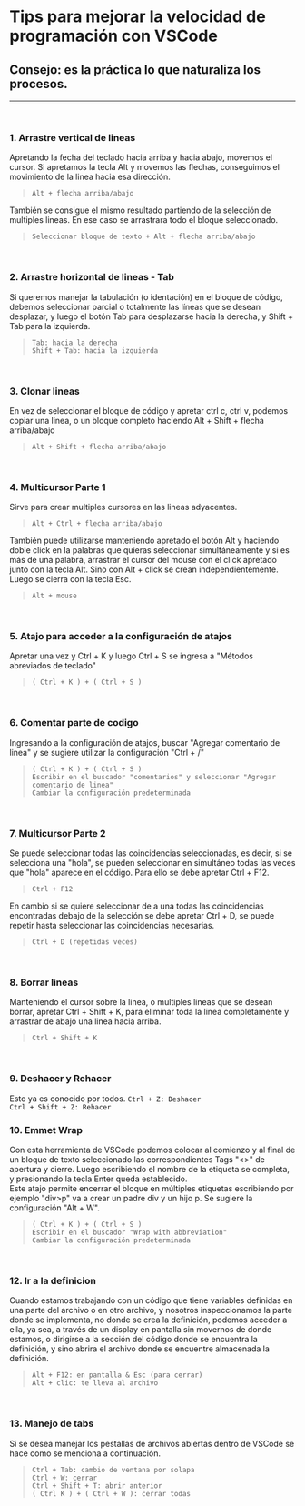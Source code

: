 <h1>Tips para mejorar la velocidad de programación con VSCode</h1>

<h2>Consejo: es la práctica lo que naturaliza los procesos.</h2>

-------------
<br />

<!-- 1 -->
<h3>1. Arrastre vertical de lineas</h3>

Apretando la fecha del teclado hacia arriba y hacia abajo, movemos el cursor.
Si apretamos la tecla Alt y movemos las flechas, conseguimos el movimiento de la linea hacia esa dirección.

> `Alt + flecha arriba/abajo`

También se consigue el mismo resultado partiendo de la selección de multiples lineas. En ese caso se arrastrara todo el bloque seleccionado.
> `Seleccionar bloque de texto + Alt + flecha arriba/abajo`
<br />

<!-- 2 -->
<h3>2. Arrastre horizontal de lineas - Tab</h3>

Si queremos manejar la tabulación (o identación) en el bloque de código, debemos seleccionar parcial o totalmente las líneas que se desean desplazar, y luego el botón Tab para desplazarse hacia la derecha, y Shift + Tab para la izquierda.
> `Tab: hacia la derecha`<br />
> `Shift + Tab: hacia la izquierda`
<br />

<!-- 3 -->
<h3>3. Clonar lineas</h3>

En vez de seleccionar el bloque de código y apretar ctrl c, ctrl v, podemos copiar una linea, o un bloque completo haciendo Alt + Shift + flecha arriba/abajo
> `Alt + Shift + flecha arriba/abajo`
<br />

<!-- 4 -->
<h3>4. Multicursor Parte 1</h3>

Sirve para crear multiples cursores en las lineas adyacentes.
> `Alt + Ctrl + flecha arriba/abajo`

También puede utilizarse manteniendo apretado el botón Alt y haciendo doble click en la palabras que quieras seleccionar simultáneamente y si es más de una palabra, arrastrar el cursor del mouse con el click apretado junto con la tecla Alt. Sino con Alt + click se crean independientemente. Luego se cierra con la tecla Esc.
> `Alt + mouse`
<br />

<!-- 5 -->
<h3>5. Atajo para acceder a la configuración de atajos</h3>

Apretar una vez y Ctrl + K y luego Ctrl + S se ingresa a "Métodos abreviados de teclado"
> `( Ctrl + K ) + ( Ctrl + S )`
<br />

<!-- 6 -->
<h3>6. Comentar parte de codigo</h3>

Ingresando a la configuración de atajos, buscar "Agregar comentario de linea" y se sugiere utilizar la configuración "Ctrl + /"
> `( Ctrl + K ) + ( Ctrl + S )`<br />
> `Escribir en el buscador "comentarios" y seleccionar "Agregar comentario de linea"`<br />
> `Cambiar la configuración predeterminada`<br />
<br />

<!-- 7 -->
<h3>7. Multicursor Parte 2</h3>

Se puede seleccionar todas las coincidencias seleccionadas, es decir, si se selecciona una "hola", se pueden seleccionar en simultáneo todas las veces que "hola" aparece en el código. Para ello se debe apretar Ctrl + F12.
> `Ctrl + F12`

En cambio si se quiere seleccionar de a una todas las coincidencias encontradas debajo de la selección se debe apretar Ctrl + D, se puede repetir hasta seleccionar las coincidencias necesarias.
> `Ctrl + D (repetidas veces)`
<br />

<!-- 8 -->
<h3>8. Borrar lineas</h3>

Manteniendo el cursor sobre la linea, o multiples lineas que se desean borrar, apretar Ctrl + Shift + K, para eliminar toda la linea completamente y arrastrar de abajo una linea hacia arriba.
> `Ctrl + Shift + K`
<br />

<!-- 9 -->
<h3>9. Deshacer y Rehacer</h3>

Esto ya es conocido por todos.
`Ctrl + Z: Deshacer`<br />
`Ctrl + Shift + Z: Rehacer`
<br />

<!-- 10 -->
<!-- Eliminado creacion rápida de archivos -->
<h3>10. Emmet Wrap</h3>

Con esta herramienta de VSCode podemos colocar al comienzo y al final de un bloque de texto seleccionado las correspondientes Tags "<>" de apertura y cierre. Luego escribiendo el nombre de la etiqueta se completa, y presionando la tecla Enter queda establecido.<br /> Este atajo permite encerrar el bloque en múltiples etiquetas escribiendo por ejemplo "div>p" va a crear un padre div y un hijo p. Se sugiere la configuración "Alt + W".

> `( Ctrl + K ) + ( Ctrl + S )`<br />
> `Escribir en el buscador "Wrap with abbreviation"`<br />
> `Cambiar la configuración predeterminada`
<br />

<h3>12. Ir a la definicion</h3>

Cuando estamos trabajando con un código que tiene variables definidas en una parte del archivo o en otro archivo, y nosotros inspeccionamos la parte donde se implementa, no donde se crea la definición, podemos acceder a ella, ya sea, a través de un display en pantalla sin movernos de donde estamos, o dirigirse a la sección del código donde se encuentra la definición, y sino abrira el archivo donde se encuentre almacenada la definición.
> `Alt + F12: en pantalla & Esc (para cerrar)`<br />
> `Alt + clic: te lleva al archivo`<br />
<br />

<!-- 13 -->
<h3>13. Manejo de tabs</h3>

Si se desea manejar los pestallas de archivos abiertas dentro de VSCode se hace como se menciona a continuación.
> `Ctrl + Tab: cambio de ventana por solapa`<br />
> `Ctrl + W: cerrar`<br />
> `Ctrl + Shift + T: abrir anterior`<br />
> `( Ctrl K ) + ( Ctrl + W ): cerrar todas`











<!-- (ejercicio 23 multiple cursor) -->

















